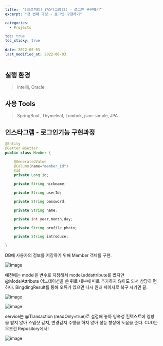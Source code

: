 ```yaml
---
title:  "[프로젝트] 인스타그램(2) - 로그인 구현하기"
excerpt: "첫 번째 과정 - 로그인 구현하기"

categories:
  - Projects

toc: true
toc_sticky: true
 
date: 2022-06-03
last_modified_at: 2022-06-03
---
```

## 실행 환경
  > Intellij, Oracle

## 사용 Tools
  > SpringBoot, Thymeleaf, Lombok, json-simple, JPA

## 인스타그램 - 로그인기능 구현과정

```java
@Entity
@Getter @Setter
public class Member {

    @GeneratedValue
    @Column(name="member_id")
    @Id
    private Long id;

    private String nickname;

    private String userId;

    private String password;

    private String name;

    private int year,month,day;

    private String profile_photo;

    private String introduce;

}
```

DB에 사용자의 정보를 저장하기 위해 Member 객체를 구현.

![image](https://sjj02055.github.io/assets/images/login_mapping.png)

예전에는 model을 변수로 지정해서 model.addattribute를 썼지만 @ModelAttribute 어노테이션을 쓴 뒤로 내부에 따로 추가하지 않아도 되서 상당히 편하다.
BingdingResult를 통해 오류가 있으면 다시 원래 페이지로 복구 시키면 끝.

![image](https://sjj02055.github.io/assets/images/login_service.png)

![image](https://sjj02055.github.io/assets/images/login_repository.png)

service는 @Transaction (readOnly=true)로 설정해 놓아 영속성 컨텍스트에 영향을 받지 않아 스냅샷 감지, 변경감지 수행을 하지 않아 성능 향상에 도움을 준다. CUD는 무조건 Repository에서!

![image](https://sjj02055.github.io/assets/images/login_loginForm.png)